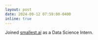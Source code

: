 ```yaml
---
layout: post
date: 2024-09-12 07:59:00-0400
inline: true
---
```


Joined [smallest.ai](https://smallest.ai/) as a Data Science Intern.
